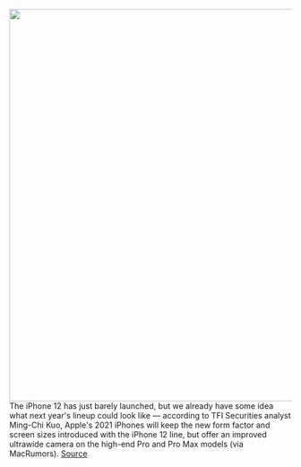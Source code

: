 <img src='https://cdn.vox-cdn.com/thumbor/XJCk06n-UYS1tSIX5w087jjImao=/0x0:2040x1360/1200x800/filters:focal(837x509:1163x835)/cdn.vox-cdn.com/uploads/chorus_image/image/67751629/akrales_201018_4238_0293.0.0.jpg' width='700px' /><br/>
The iPhone 12 has just barely launched, but we already have some idea what next year's lineup could look like — according to TFI Securities analyst Ming-Chi Kuo, Apple's 2021 iPhones will keep the new form factor and screen sizes introduced with the iPhone 12 line, but offer an improved ultrawide camera on the high-end Pro and Pro Max models (via MacRumors).
<a href='https://www.theverge.com/2020/11/6/21553255/apple-iphone-13-camera-2021-ming-chi-kuo-analyst-prediction'> Source <a/>